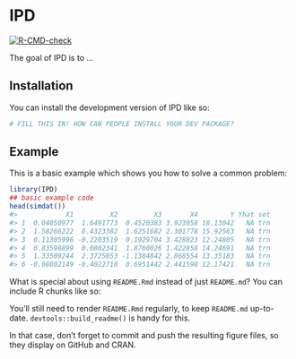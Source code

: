 
<!-- README.md is generated from README.Rmd. Please edit that file -->

# IPD

<!-- badges: start -->

[![R-CMD-check](https://github.com/awanafiaz/IPD/actions/workflows/R-CMD-check.yaml/badge.svg)](https://github.com/awanafiaz/IPD/actions/workflows/R-CMD-check.yaml)
<!-- badges: end -->

The goal of IPD is to …

## Installation

You can install the development version of IPD like so:

``` r
# FILL THIS IN! HOW CAN PEOPLE INSTALL YOUR DEV PACKAGE?
```

## Example

This is a basic example which shows you how to solve a common problem:

``` r
library(IPD)
## basic example code
head(simdat())
#>            X1         X2         X3       X4        Y Yhat set
#> 1  0.04050977  1.6491773  0.4520383 3.923058 18.13042   NA trn
#> 2  1.58266222  0.4323382  1.6251682 2.301778 15.92563   NA trn
#> 3  0.11305996 -0.2203519  0.1929704 3.428823 12.24805   NA trn
#> 4  0.83598899  0.0802341  1.8760026 1.422858 14.24691   NA trn
#> 5  1.33509244  2.3725053 -1.1384842 2.868554 13.35183   NA trn
#> 6 -0.08802149 -0.4022710  0.6951442 2.441598 12.17421   NA trn
```

What is special about using `README.Rmd` instead of just `README.md`?
You can include R chunks like so:

You’ll still need to render `README.Rmd` regularly, to keep `README.md`
up-to-date. `devtools::build_readme()` is handy for this.

In that case, don’t forget to commit and push the resulting figure
files, so they display on GitHub and CRAN.
